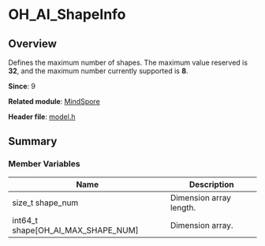 # OH_AI_ShapeInfo
<!--Kit_MindSpore Lite Kit--><!--System_AI-->

## Overview

Defines the maximum number of shapes. The maximum value reserved is **32**, and the maximum number currently supported is **8**.

**Since**: 9

**Related module**: [MindSpore](capi-mindspore.md)

**Header file**: [model.h](capi-model-h.md)

## Summary

### Member Variables

| Name| Description|
| -- | -- |
| size_t shape_num | Dimension array length.|
| int64_t shape[OH_AI_MAX_SHAPE_NUM] | Dimension array.|
